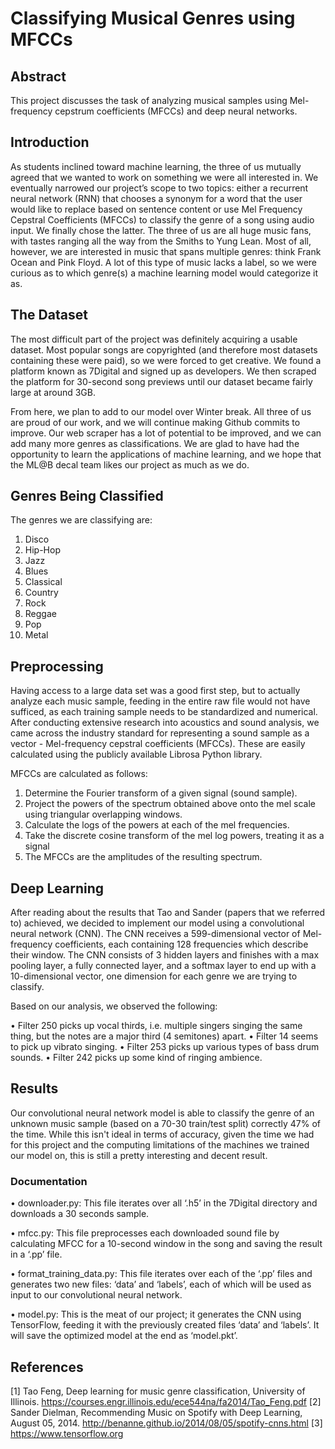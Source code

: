 # Classifying Musical Genres using MFCCs

## Abstract

This project discusses the task of analyzing musical samples using Mel-frequency cepstrum coefficients (MFCCs) and deep neural networks.

## Introduction

As students inclined toward machine learning, the three of us mutually agreed that we wanted to work on something we were all interested in. We eventually narrowed our project’s scope to two topics: either a recurrent neural network (RNN) that chooses a synonym for a word that the user would like to replace based on sentence content or use Mel Frequency Cepstral Coefficients (MFCCs) to classify the genre of a song using audio input. We finally chose the latter.
The three of us are all huge music fans, with tastes ranging all the way from the Smiths to Yung Lean. Most of all, however, we are interested in music that spans multiple genres: think Frank Ocean and Pink Floyd. A lot of this type of music lacks a label, so we were curious as to which genre(s) a machine learning model would categorize it as.

## The Dataset

The most difficult part of the project was definitely acquiring a usable dataset. Most popular songs are copyrighted (and therefore most datasets containing these were paid), so we were forced to get creative. We found a platform known as 7Digital and signed up as developers. We then scraped the platform for 30-second song previews until our dataset became fairly large at around 3GB.

From here, we plan to add to our model over Winter break. All three of us are proud of our work, and we will continue making Github commits to improve. Our web scraper has a lot of potential to be improved, and we can add many more genres as classifications. We are glad to have had the opportunity to learn the applications of machine learning, and we hope that the ML@B decal team likes our project as much as we do.

## Genres Being Classified

The genres we are classifying are:
1. Disco<br>
2. Hip-Hop<br>
3. Jazz<br>
4. Blues<br>
5. Classical<br>
6. Country<br>
7. Rock<br>
8. Reggae<br>
9. Pop<br>
10. Metal<br>

## Preprocessing

Having access to a large data set was a good first step, but to actually analyze each music sample, feeding in the entire raw file would not have sufficed, as each training sample needs to be standardized and numerical. After conducting extensive research into acoustics and sound analysis, we came across the industry standard for representing a sound sample as a vector - Mel-frequency cepstral coefficients (MFCCs). These are easily calculated using the publicly available Librosa Python library. 

MFCCs are calculated as follows:
1. Determine the Fourier transform of a given signal (sound sample).
2. Project the powers of the spectrum obtained above onto the mel scale using triangular overlapping windows.
3. Calculate the logs of the powers at each of the mel frequencies.
4. Take the discrete cosine transform of the mel log powers, treating it as a signal
5. The MFCCs are the amplitudes of the resulting spectrum.
 
## Deep Learning
 
 After reading about the results that Tao and Sander (papers that we referred to) achieved, we decided to implement our model using a convolutional neural network (CNN). The CNN receives a 599-dimensional vector of Mel-frequency coefficients, each containing 128 frequencies which describe their window. The CNN consists of 3 hidden layers and finishes with a max pooling layer, a fully connected layer, and a softmax layer to end up with a 10-dimensional vector, one dimension for each genre we are trying to classify.
 
 Based on our analysis, we observed the following:

• Filter 250 picks up vocal thirds, i.e. multiple singers singing
  the same thing, but the notes are a major third (4 semitones) apart.
• Filter 14 seems to pick up vibrato singing.
• Filter 253 picks up various types of bass drum sounds.
• Filter 242 picks up some kind of ringing ambience.

## Results

Our convolutional neural network model is able to classify the genre of an unknown music sample (based on a 70-30 train/test split) correctly 47% of the time. While this isn't ideal in terms of accuracy, given the time we had for this project and the computing limitations of the machines we trained our model on, this is still a pretty interesting and decent result. 

### Documentation

• downloader.py: 
This file iterates over all ‘.h5’ in the 7Digital directory and downloads a 30 seconds sample.

• mfcc.py: 
This file preprocesses each downloaded sound file by calculating MFCC for a 10-second window in the song and saving the result in a ‘.pp’ file.

• format_training_data.py: 
This file iterates over each of the ‘.pp’ files and generates two new files: ‘data’ and ‘labels’, each of which will be used as input to our convolutional neural network.

• model.py: 
This is the meat of our project; it generates the CNN using TensorFlow, feeding it with the previously created files ‘data’ and ‘labels’.  It will save the optimized model at the end as ‘model.pkt’.

## References

[1] Tao Feng, Deep learning for music genre classification, University of Illinois. https://courses.engr.illinois.edu/ece544na/fa2014/Tao_Feng.pdf
[2] Sander Dielman, Recommending Music on Spotify with Deep Learning, August 05, 2014. http://benanne.github.io/2014/08/05/spotify-cnns.html
[3] https://www.tensorflow.org
